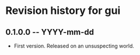 # Revision history for gui

## 0.1.0.0 -- YYYY-mm-dd

* First version. Released on an unsuspecting world.
